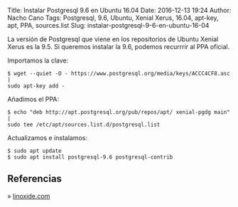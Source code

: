 Title: Instalar Postgresql 9.6 en Ubuntu 16.04
Date: 2016-12-13 19:24
Author: Nacho Cano
Tags: Postgresql, 9.6, Ubuntu, Xenial Xerus, 16.04, apt-key, apt, PPA, sources.list
Slug: instalar-postgresql-9-6-en-ubuntu-16-04

La versión de Postgresql que viene en los repositorios de Ubuntu Xenial Xerus
es la 9.5. Si queremos instalar la 9.6, podemos recurrrir al PPA oficial.

Importamos la clave:

    $ wget --quiet -O - https://www.postgresql.org/media/keys/ACCC4CF8.asc |
    sudo apt-key add -

Añadimos el PPA:

    $ echo "deb http://apt.postgresql.org/pub/repos/apt/ xenial-pgdg main" |
    sudo tee /etc/apt/sources.list.d/postgresql.list

Actualizamos e instalamos:

    $ sudo apt update
    $ sudo apt install postgresql-9.6 postgresql-contrib

Referencias
-----------

» [linoxide.com][]

  [linoxide.com]: http://linoxide.com/tools/setup-postgresql-access-phppgadmin-ubuntu-16-04/
    "linoxide.com"

